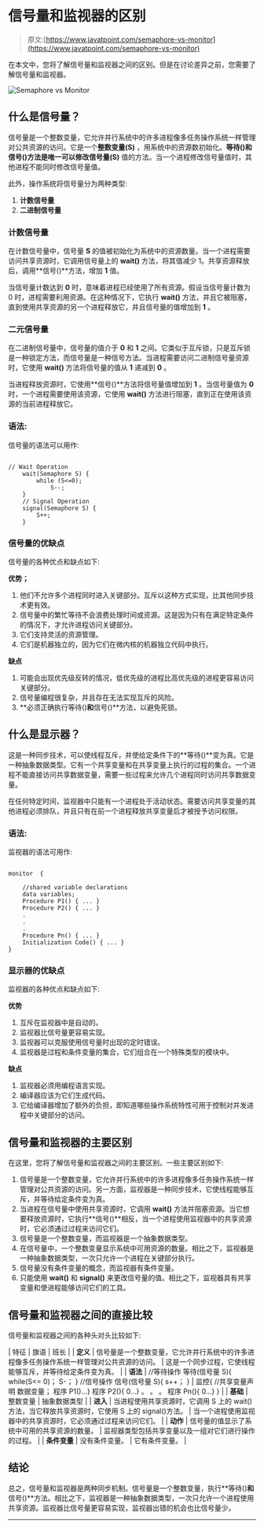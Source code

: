 # 信号量和监视器的区别

> 原文:[https://www.javatpoint.com/semaphore-vs-monitor](https://www.javatpoint.com/semaphore-vs-monitor)

在本文中，您将了解信号量和监视器之间的区别。但是在讨论差异之前，您需要了解信号量和监视器。

![Semaphore vs Monitor](../Images/fb064bc8dda8ceddec460cf9158c65df.png)

## 什么是信号量？

信号量是一个整数变量，它允许并行系统中的许多进程像多任务操作系统一样管理对公共资源的访问。它是一个**整数变量(S)** ，用系统中的资源数初始化。**等待()**和**信号()**方法是唯一可以修改**信号量(S)** 值的方法。当一个进程修改信号量值时，其他进程不能同时修改信号量值。

此外，操作系统将信号量分为两种类型:

1.  **计数信号量**
2.  **二进制信号量**

### 计数信号量

在计数信号量中，信号量 **S** 的值被初始化为系统中的资源数量。当一个进程需要访问共享资源时，它调用信号量上的 **wait()** 方法，将其值减少 1。共享资源释放后，调用**信号()**方法，增加 **1** 值。

当信号量计数达到 **0** 时，意味着进程已经使用了所有资源。假设当信号量计数为 0 时，进程需要利用资源。在这种情况下，它执行 **wait()** 方法，并且它被阻塞，直到使用共享资源的另一个进程释放它，并且信号量的值增加到 **1** 。

### 二元信号量

在二进制信号量中，信号量的值介于 **0** 和 **1** 之间。它类似于互斥锁，只是互斥锁是一种锁定方法，而信号量是一种信号方法。当进程需要访问二进制信号量资源时，它使用 **wait()** 方法将信号量的值从 **1** 递减到 **0** 。

当进程释放资源时，它使用**信号()**方法将信号量值增加到 **1** 。当信号量值为 **0** 时，一个进程需要使用该资源，它使用 **wait()** 方法进行阻塞，直到正在使用该资源的当前进程释放它。

### 语法:

信号量的语法可以用作:

```

// Wait Operation
    wait(Semaphore S) {   
        while (S<=0);
            S--;
    }
    // Signal Operation
    signal(Semaphore S) {
        S++;
    }

```

### 信号量的优缺点

信号量的各种优点和缺点如下:

**优势；**

1.  他们不允许多个进程同时进入关键部分。互斥以这种方式实现，比其他同步技术更有效。
2.  信号量中的繁忙等待不会浪费处理时间或资源。这是因为只有在满足特定条件的情况下，才允许进程访问关键部分。
3.  它们支持灵活的资源管理。
4.  它们是机器独立的，因为它们在微内核的机器独立代码中执行。

**缺点**

1.  可能会出现优先级反转的情况，低优先级的进程比高优先级的进程更容易访问关键部分。
2.  信号量编程很复杂，并且存在无法实现互斥的风险。
3.  **必须正确执行等待()**和**信号()**方法，以避免死锁。

## 什么是显示器？

这是一种同步技术，可以使线程互斥，并使给定条件下的**等待()**变为真。它是一种抽象数据类型。它有一个共享变量和在共享变量上执行的过程的集合。一个进程不能直接访问共享数据变量，需要一些过程来允许几个进程同时访问共享数据变量。

在任何特定时间，监视器中只能有一个进程处于活动状态。需要访问共享变量的其他进程必须排队，并且只有在前一个进程释放共享变量后才被授予访问权限。

### 语法:

监视器的语法可用作:

```

monitor  {

    //shared variable declarations
    data variables;
    Procedure P1() { ... }
    Procedure P2() { ... }
    .
    .
    .
    Procedure Pn() { ... }
    Initialization Code() { ... }
}

```

### 显示器的优缺点

监视器的各种优点和缺点如下:

**优势**

1.  互斥在监视器中是自动的。
2.  监视器比信号量更容易实现。
3.  监视器可以克服使用信号量时出现的定时错误。
4.  监视器是过程和条件变量的集合，它们组合在一个特殊类型的模块中。

**缺点**

1.  监视器必须用编程语言实现。
2.  编译器应该为它们生成代码。
3.  它给编译器增加了额外的负担，即知道哪些操作系统特性可用于控制对并发进程中关键部分的访问。

## 信号量和监视器的主要区别

在这里，您将了解信号量和监视器之间的主要区别。一些主要区别如下:

1.  信号量是一个整数变量，它允许并行系统中的许多进程像多任务操作系统一样管理对公共资源的访问。另一方面，监视器是一种同步技术，它使线程能够互斥，并等待给定条件变为真。
2.  当进程在信号量中使用共享资源时，它调用 **wait()** 方法并阻塞资源。当它想要释放资源时，它执行**信号()**相反，当一个进程使用监视器中的共享资源时，它必须通过过程来访问它们。
3.  信号量是一个整数变量，而监视器是一个抽象数据类型。
4.  在信号量中，一个整数变量显示系统中可用资源的数量。相比之下，监视器是一种抽象数据类型，一次只允许一个进程在关键部分执行。
5.  信号量没有条件变量的概念，而监视器有条件变量。
6.  只能使用 **wait()** 和 **signal()** 来更改信号量的值。相比之下，监视器具有共享变量和使进程能够访问它们的工具。

## 信号量和监视器之间的直接比较

信号量和监视器之间的各种头对头比较如下:

| 特征 | 旗语 | 班长 |
| **定义** | 信号量是一个整数变量，它允许并行系统中的许多进程像多任务操作系统一样管理对公共资源的访问。 | 这是一个同步过程，它使线程能够互斥，并等待给定条件变为真。 |
| **语法** | //等待操作
等待(信号量 S){
while(S<= 0)；
S-；
}
//信号操作
信号(信号量 S){
s++；
} | 监控{
//共享变量声明
数据变量；
程序 P1()...}
程序 P2(){ 0...}
。
。
。
程序 Pn(){ 0...}
} |
| **基础** | 整数变量 | 抽象数据类型 |
| **进入** | 当进程使用共享资源时，它调用 S 上的 wait()方法，当它释放共享资源时，它使用 S 上的 signal()方法。 | 当一个进程使用监视器中的共享资源时，它必须通过过程来访问它们。 |
| **动作** | 信号量的值显示了系统中可用的共享资源的数量。 | 监视器类型包括共享变量以及一组对它们进行操作的过程。 |
| **条件变量** | 没有条件变量。 | 它有条件变量。 |

## 结论

总之，信号量和监视器是两种同步机制。信号量是一个整数变量，执行**等待()**和**信号()**方法。相比之下，监视器是一种抽象数据类型，一次只允许一个进程使用共享资源。监视器比信号量更容易实现，监视器出错的机会也比信号量少。

* * *